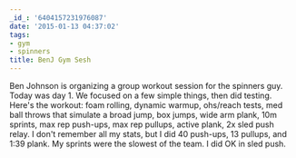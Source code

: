 ```yaml
---
_id_: '6404157231976087'
date: '2015-01-13 04:37:02'
tags:
- gym
- spinners
title: BenJ Gym Sesh
---
```


Ben Johnson is organizing a group workout session for the spinners guy.
Today was day 1. We focused on a few simple things, then did testing.
Here's the workout: foam rolling, dynamic warmup, ohs/reach tests, med ball
throws that simulate a broad jump, box jumps, wide arm plank, 10m sprints,
max rep push-ups, max rep pullups, active plank, 2x sled push relay. I
don't remember all my stats, but I did 40 push-ups, 13 pullups, and 1:39
plank. My sprints were the slowest of the team. I did OK in sled push.
